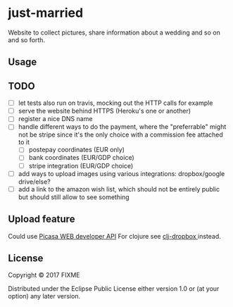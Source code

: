 # just-married

Website to collect pictures, share information about a wedding and so on and so forth.

## Usage

## TODO

- [ ] let tests also run on travis, mocking out the HTTP calls for example
- [ ] serve the website behind HTTPS (Heroku's one or another)
- [ ] register a nice DNS name
- [ ] handle different ways to do the payment, where the "preferrable" might not be stripe since it's the only choice with a commission fee attached to it
  - [ ] postepay coordinates (EUR only)
  - [ ] bank coordinates (EUR/GDP choice)
  - [ ] stripe integration (EUR/GDP choice)

- [ ] add ways to upload images using various integrations: dropbox/google drive/else?
- [ ] add a link to the amazon wish list, which should not be entirely public
      but should still allow to see something

## Upload feature

Could use [Picasa WEB developer API](https://developers.google.com/picasa-web/) 
For clojure see [clj-dropbox ](https://github.com/aria42/clj-dropbox) instead.

## License

Copyright © 2017 FIXME

Distributed under the Eclipse Public License either version 1.0 or (at
your option) any later version.
